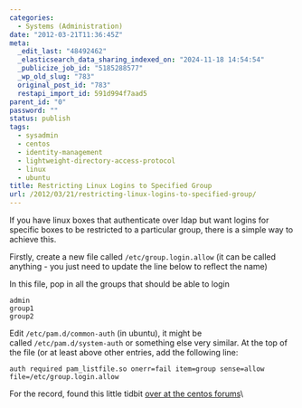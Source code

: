 ```yaml
---
categories:
  - Systems (Administration)
date: "2012-03-21T11:36:45Z"
meta:
  _edit_last: "48492462"
  _elasticsearch_data_sharing_indexed_on: "2024-11-18 14:54:54"
  _publicize_job_id: "5185288577"
  _wp_old_slug: "783"
  original_post_id: "783"
  restapi_import_id: 591d994f7aad5
parent_id: "0"
password: ""
status: publish
tags:
  - sysadmin
  - centos
  - identity-management
  - lightweight-directory-access-protocol
  - linux
  - ubuntu
title: Restricting Linux Logins to Specified Group
url: /2012/03/21/restricting-linux-logins-to-specified-group/
---
```


If you have linux boxes that authenticate over ldap but want logins for specific
boxes to be restricted to a particular group, there is a simple way to achieve
this.

Firstly, create a new file called `/etc/group.login.allow` (it can be called
anything - you just need to update the line below to reflect the name)

In this file, pop in all the groups that should be able to login

```
admin
group1
group2
```

Edit `/etc/pam.d/common-auth` (in ubuntu), it might be
called `/etc/pam.d/system-auth` or something else very similar. At the top of
the file (or at least above other entries, add the following line:

```
auth required pam_listfile.so onerr=fail item=group sense=allow file=/etc/group.login.allow
```

For the record, found this little tidbit
[over at the centos forums](https://www.centos.org/modules/newbb/viewtopic.php?topic_id=25940 "Allow Only Specific LDAP Group Access (CentOS Forums)")\
